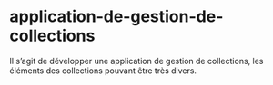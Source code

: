 # application-de-gestion-de-collections
Il s’agit de développer une application de gestion de collections, les éléments des collections pouvant être très divers.
